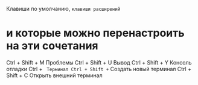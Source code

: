 Клавиши по умолчанию, `клавиши расширений`
# и которые можно перенастроить на эти сочетания

Ctrl + Shift + M  Проблемы
Ctrl + Shift + U  Вывод
Ctrl + Shift + Y  Консоль отладки
Ctrl + `  Терминал
Ctrl + Shift + `  Создать новый терминал
Ctrl + Shift + C  Открыть внешний терминал